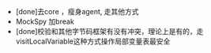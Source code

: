 - [done]去core  ，瘦身agent, 走其他方式
- MockSpy 加break
- [done]校验和其他字节码框架有没有冲突，理论上是有的，走visitLocalVariable这种方式操作局部变量表最安全
